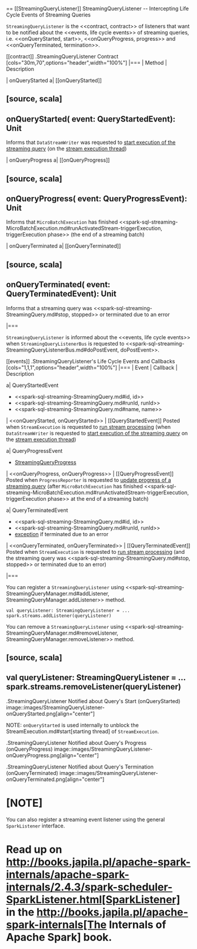 == [[StreamingQueryListener]] StreamingQueryListener -- Intercepting Life Cycle Events of Streaming Queries

`StreamingQueryListener` is the <<contract, contract>> of listeners that want to be notified about the <<events, life cycle events>> of streaming queries, i.e. <<onQueryStarted, start>>, <<onQueryProgress, progress>> and <<onQueryTerminated, termination>>.

[[contract]]
.StreamingQueryListener Contract
[cols="30m,70",options="header",width="100%"]
|===
| Method
| Description

| onQueryStarted
a| [[onQueryStarted]]

[source, scala]
----
onQueryStarted(
  event: QueryStartedEvent): Unit
----

Informs that `DataStreamWriter` was requested to [start execution of the streaming query](DataStreamWriter.md#start) (on the [stream execution thread](StreamExecution.md#queryExecutionThread))

| onQueryProgress
a| [[onQueryProgress]]

[source, scala]
----
onQueryProgress(
  event: QueryProgressEvent): Unit
----

Informs that `MicroBatchExecution` has finished <<spark-sql-streaming-MicroBatchExecution.md#runActivatedStream-triggerExecution, triggerExecution phase>> (the end of a streaming batch)

| onQueryTerminated
a| [[onQueryTerminated]]

[source, scala]
----
onQueryTerminated(
  event: QueryTerminatedEvent): Unit
----

Informs that a streaming query was <<spark-sql-streaming-StreamingQuery.md#stop, stopped>> or terminated due to an error

|===

`StreamingQueryListener` is informed about the <<events, life cycle events>> when `StreamingQueryListenerBus` is requested to <<spark-sql-streaming-StreamingQueryListenerBus.md#doPostEvent, doPostEvent>>.

[[events]]
.StreamingQueryListener's Life Cycle Events and Callbacks
[cols="1,1,1",options="header",width="100%"]
|===
| Event
| Callback
| Description

a| QueryStartedEvent

- <<spark-sql-streaming-StreamingQuery.md#id, id>>
- <<spark-sql-streaming-StreamingQuery.md#runId, runId>>
- <<spark-sql-streaming-StreamingQuery.md#name, name>>

| <<onQueryStarted, onQueryStarted>>
| [[QueryStartedEvent]] Posted when `StreamExecution` is requested to [run stream processing](StreamExecution.md#runStream) (when `DataStreamWriter` is requested to [start execution of the streaming query](DataStreamWriter.md#start) on the [stream execution thread](StreamExecution.md#queryExecutionThread))

a| QueryProgressEvent

- [StreamingQueryProgress](StreamingQueryProgress.md)

| <<onQueryProgress, onQueryProgress>>
| [[QueryProgressEvent]] Posted when `ProgressReporter` is requested to [update progress of a streaming query](ProgressReporter.md#updateProgress) (after `MicroBatchExecution` has finished <<spark-sql-streaming-MicroBatchExecution.md#runActivatedStream-triggerExecution, triggerExecution phase>> at the end of a streaming batch)

a| QueryTerminatedEvent

- <<spark-sql-streaming-StreamingQuery.md#id, id>>
- <<spark-sql-streaming-StreamingQuery.md#runId, runId>>
- [exception](StreamExecution.md#exception) if terminated due to an error

| <<onQueryTerminated, onQueryTerminated>>
| [[QueryTerminatedEvent]] Posted when `StreamExecution` is requested to [run stream processing](StreamExecution.md#runStream) (and the streaming query was <<spark-sql-streaming-StreamingQuery.md#stop, stopped>> or terminated due to an error)

|===

You can register a `StreamingQueryListener` using <<spark-sql-streaming-StreamingQueryManager.md#addListener, StreamingQueryManager.addListener>> method.

```text
val queryListener: StreamingQueryListener = ...
spark.streams.addListener(queryListener)
```

You can remove a `StreamingQueryListener` using <<spark-sql-streaming-StreamingQueryManager.md#removeListener, StreamingQueryManager.removeListener>> method.

[source, scala]
----
val queryListener: StreamingQueryListener = ...
spark.streams.removeListener(queryListener)
----

.StreamingQueryListener Notified about Query's Start (onQueryStarted)
image::images/StreamingQueryListener-onQueryStarted.png[align="center"]

NOTE: `onQueryStarted` is used internally to unblock the StreamExecution.md#start[starting thread] of `StreamExecution`.

.StreamingQueryListener Notified about Query's Progress (onQueryProgress)
image::images/StreamingQueryListener-onQueryProgress.png[align="center"]

.StreamingQueryListener Notified about Query's Termination (onQueryTerminated)
image::images/StreamingQueryListener-onQueryTerminated.png[align="center"]

[NOTE]
====
You can also register a streaming event listener using the general `SparkListener` interface.

Read up on http://books.japila.pl/apache-spark-internals/apache-spark-internals/2.4.3/spark-scheduler-SparkListener.html[SparkListener] in the http://books.japila.pl/apache-spark-internals[The Internals of Apache Spark] book.
====
